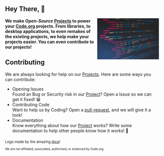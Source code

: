 ## Hey There, 👋

<a>
  <img width="40%" src="https://github.com/code-org-open-source/.github/blob/main/images/computer.png?raw=true" align="right" />
</a>

**We make *Open-Source* [Projects](https://github.com/orgs/code-org-open-source/repositories) to power your **[Code.org](https://code.org)** projects. From libraries, to desktop applications, to even remakes of the existing projects, we help make your projects easier. You can even contribute to our projects!** 

## Contributing
We are always looking for help on our [Projects](https://github.com/orgs/code-org-open-source/repositories). Here are some ways you can contribute:

- Opening Issues  
Found an Bug or Security risk in our [Project](https://github.com/orgs/code-org-open-source/repositories)? Open a Issue so we can get it fixed! 😁  
- Contributing Code  
Want to help us by Coding? Open a [pull-request](https://docs.github.com/en/pull-requests/collaborating-with-pull-requests/proposing-changes-to-your-work-with-pull-requests/creating-a-pull-request), and we will give it a look!   
- Documentation   
Know everything about how our [Project](https://github.com/orgs/code-org-open-source/repositories) works? Write some documentation to help other people know how it works! 📖

<sub>Logo made by the amazing [@cq](https://studio.code.org/projects/applab/rn3dmRRRX5Jo8vAQEkp0KmoLdtMvuZJTkjk5ERuPBcg?user=17)!</sub>   
<sub><sub>We are not affiliated, associated, authorized, or endorsed by Code.org.</sub></sub>
